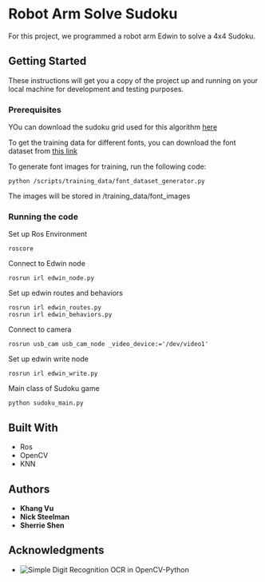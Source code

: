 # Robot Arm Solve Sudoku

For this project, we programmed a robot arm Edwin to solve a 4x4 Sudoku.

## Getting Started

These instructions will get you a copy of the project up and running on your local machine for development and testing purposes.

### Prerequisites
YOu can download the sudoku grid used for this algorithm [here](https://drive.google.com/drive/folders/1KD8HssK76iSOaB6Fd9mHtr5TbYzTBgDm?usp=sharing)


To get the training data for different fonts, you can download the font dataset from [this link](https://drive.google.com/drive/folders/1nlYUBKpYsFesmsZJGm-G84Y8ue_JjK9_?usp=sharing)

To generate font images for training, run the following code:
```
python /scripts/training_data/font_dataset_generator.py
```
The images will be stored in /training_data/font_images
### Running the code

Set up Ros Environment


```
roscore
```
Connect to Edwin node

```
rosrun irl edwin_node.py
```

Set up edwin routes and behaviors
```
rosrun irl edwin_routes.py
rosrun irl edwin_behaviors.py
```

Connect to camera
```
rosrun usb_cam usb_cam_node _video_device:='/dev/video1'
```

Set up edwin write node
```
rosrun irl edwin_write.py
```

Main class of Sudoku game
```
python sudoku_main.py
```

## Built With
* Ros
* OpenCV
* KNN


## Authors

* **Khang Vu**
* **Nick Steelman**  
* **Sherrie Shen**

## Acknowledgments

* ![Simple Digit Recognition OCR in OpenCV-Python](https://stackoverflow.com/questions/9413216/simple-digit-recognition-ocr-in-opencv-python)
